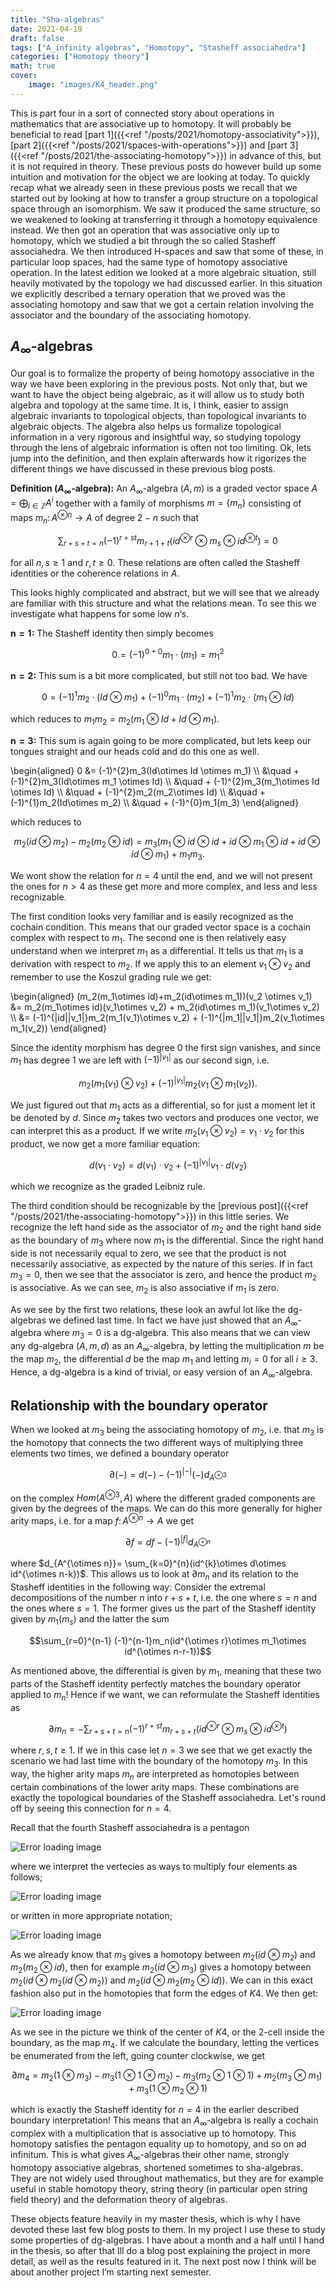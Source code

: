 ```yaml
---
title: "Sha-algebras"
date: 2021-04-19
draft: false
tags: ["A_infinity algebras", "Homotopy", "Stasheff associahedra"]
categories: ["Homotopy theory"]
math: true
cover:
    image: "images/K4_header.png"
---
```


This is part four in a sort of connected story about operations in mathematics that are associative up to homotopy. It will probably be beneficial to read [part 1]({{<ref "/posts/2021/homotopy-associativity">}}), [part 2]({{<ref "/posts/2021/spaces-with-operations">}}) and [part 3]({{<ref "/posts/2021/the-associating-homotopy">}}) in advance of this, but it is not required in theory. These previous posts do however build up some intuition and motivation for the object we are looking at today. To quickly recap what we already seen in these previous posts we recall that we started out by looking at how to transfer a group structure on a topological space through an isomorphism. We saw it produced the same structure, so we weakened to looking at transferring it through a homotopy equivalence instead. We then got an operation that was associative only up to homotopy, which we studied a bit through the so called Stasheff associahedra. We then introduced H-spaces and saw that some of these, in particular loop spaces, had the same type of homotopy associative operation. In the latest edition we looked at a more algebraic situation, still heavily motivated by the topology we had discussed earlier. In this situation we explicitly described a ternary operation that we proved was the associating homotopy and saw that we got a certain relation involving the associator and the boundary of the associating homotopy.

## $A_\infty$-algebras

Our goal is to formalize the property of being homotopy associative in the way we have been exploring in the previous posts. Not only that, but we want to have the object being algebraic, as it will allow us to study both algebra and topology at the same time. It is, I think, easier to assign algebraic invariants to topological objects, than topological invariants to algebraic objects. The algebra also helps us formalize topological information in a very rigorous and insightful way, so studying topology through the lens of algebraic information is often not too limiting. Ok, lets jump into the definition, and then explain afterwards how it rigorizes the different things we have discussed in these previous blog posts.

**Definition ($A_\infty$-algebra):** An $A_\infty$-algebra $(A, m)$ is a graded vector space $A = \bigoplus_{i\in \mathbb{Z}} A^i$ together with a family of morphisms $m=\{m_n\}$ consisting of maps $m_n\colon A^{\otimes n}\longrightarrow A$ of degree $2-n$ such that

$$\displaystyle\sum_{r+s+t=n}(-1)^{r+st}m_{r+1+t}(id^{\otimes r}\otimes m_s \otimes id^{\otimes t}) = 0$$

for all $n, s\geq 1$ and $r, t\geq 0$. These relations are often called the Stasheff identities or the coherence relations in $A$.

This looks highly complicated and abstract, but we will see that we already are familiar with this structure and what the relations mean. To see this we investigate what happens for some low $n$‘s.

$\mathbf{n=1 :}$ The Stasheff identity then simply becomes 

$$0 = (-1)^{0+0}m_1 \cdot (m_1) = m_1^2$$

$\mathbf{n=2 :}$  This sum is a bit more complicated, but still not too bad. We have

$$0 = (-1)^{1}m_2\cdot(Id\otimes m_1)+(-1)^{0}m_1\cdot (m_2)+(-1)^{1}m_2\cdot (m_1\otimes Id)$$

which reduces to $m_1 m_2 = m_2(m_1\otimes Id + Id\otimes m_1)$.

$\mathbf{n=3 :}$ This sum is again going to be more complicated, but lets keep our tongues straight and our heads cold and do this one as well.

\begin{aligned} 
0 
&= (-1)^{2}m_3(Id\otimes Id \otimes m_1) \\\\
&\quad + (-1)^{2}m_3(Id\otimes m_1 \otimes Id) \\\\
&\quad + (-1)^{2}m_3(m_1\otimes Id \otimes Id) \\\\
&\quad + (-1)^{2}m_2(m_2\otimes Id) \\\\
&\quad + (-1)^{1}m_2(Id\otimes m_2) \\\\
&\quad + (-1)^{0}m_1(m_3)
\end{aligned}

which reduces to

$$m_2(id\otimes m_2) - m_2(m_2\otimes id) = m_3(m_1\otimes id \otimes id + id\otimes m_1 \otimes id+id\otimes id \otimes m_1) + m_1m_3.$$

We wont show the relation for $n = 4$ until the end, and we will not present the ones for $n>4$ as these get more and more complex, and less and less recognizable.

The first condition looks very familiar and is easily recognized as the cochain condition. This means that our graded vector space is a cochain complex with respect to $m_1$. The second one is then relatively easy understand when we interpret $m_1$ as a differential. It tells us that $m_1$ is a derivation with respect to $m_2$. If we apply this to an element $v_1\otimes v_2$ and remember to use the Koszul grading rule we get:

\begin{aligned}
(m_2(m_1\otimes id)+m_2(id\otimes m_1))(v_2 \otimes v_1) &= m_2(m_1\otimes id)(v_1\otimes v_2) + m_2(id\otimes m_1)(v_1\otimes v_2) \\\\
&= (-1)^{|id||v_1|}m_2(m_1(v_1)\otimes v_2) + (-1)^{|m_1||v_1|}m_2(v_1\otimes m_1(v_2))
\end{aligned}

Since the identity morphism has degree $0$ the first sign vanishes, and since $m_1$ has degree $1$ we are left with $(-1)^{|v_1|}$ as our second sign, i.e. 

$$m_2(m_1(v_1)\otimes v_2) + (-1)^{|v_1|}m_2(v_1\otimes m_1(v_2)).$$

We just figured out that $m_1$ acts as a differential, so for just a moment let it be denoted by $d$. Since $m_2$ takes two vectors and produces one vector, we can interpret this as a product. If we write $m_2(v_1\otimes v_2)=v_1\cdot v_2$ for this product, we now get a more familiar equation:

$$d(v_1\cdot v_2) = d(v_1)\cdot v_2 + (-1)^{|v_1|}v_1\cdot d(v_2)$$

which we recognize as the graded Leibniz rule.

The third condition should be recognizable by the [previous post]({{<ref "/posts/2021/the-associating-homotopy">}}) in this little series. We recognize the left hand side as the associator of $m_2$ and the right hand side as the boundary of $m_3$ where now $m_1$ is the differential. Since the right hand side is not necessarily equal to zero, we see that the product is not necessarily associative, as expected by the nature of this series. If in fact $m_3 = 0$, then we see that the associator is zero, and hence the product $m_2$ is associative. As we can see, $m_2$ is also associative if $m_1$ is zero.

As we see by the first two relations, these look an awful lot like the dg-algebras we defined last time. In fact we have just showed that an $A_\infty$-algebra where $m_3 = 0$ is a dg-algebra. This also means that we can view any dg-algebra $(A, m, d)$ as an $A_\infty$-algebra, by letting the multiplication $m$ be the map $m_2$, the differential $d$ be the map $m_1$ and letting $m_i=0$ for all $i\geq 3$. Hence, a dg-algebra is a kind of trivial, or easy version of an $A_\infty$-algebra.

## Relationship with the boundary operator

When we looked at $m_3$ being the associating homotopy of $m_2$, i.e. that $m_3$ is the homotopy that connects the two different ways of multiplying three elements two times, we defined a boundary operator 

$$\partial (-) = d(-)-(-1)^{|-|}(-)d_{A^{\otimes 3}} $$

on the complex $Hom(A^{\otimes 3}, A)$ where the different graded components are given by the degrees of the maps. We can do this more generally for higher arity maps, i.e. for a map $f\colon A^{\otimes n}\longrightarrow A$ we get

$$\partial f = df -(-1)^{|f|}d_{A^{\otimes n}}$$

where $d_{A^{\otimes n}}= \sum_{k=0}^{n}(id^{k}\otimes d\otimes id^{\otimes n-k})$. This allows us to look at $\partial m_n$ and its relation to the Stasheff identities in the following way: Consider the extremal decompositions of the number $n$ into $r+s+t$, i.e. the one where $s=n$ and the ones where $s=1$. The former gives us the part of the Stasheff identity given by $m_1(m_s)$ and the latter the sum

$$\sum_{r=0}^{n-1} (-1)^{n-1}m_n(id^{\otimes r}\otimes m_1\otimes id^{\otimes n-r-1})$$

As mentioned above, the differential is given by $m_1$, meaning that these two parts of the Stasheff identity perfectly matches the boundary operator applied to $m_n$! Hence if we want, we can reformulate the Stasheff identities as

$$\partial m_n = - \sum_{r+s+t=n}(-1)^{r+st}m_{r+s+t}(id^{\otimes r}\otimes m_s\otimes id^{\otimes t})$$

where $r,s,t\geq 1$. If we in this case let $n=3$ we see that we get exactly the scenario we had last time with the boundary of the homotopy $m_3$. In this way, the higher arity maps $m_n$ are interpreted as homotopies between certain combinations of the lower arity maps. These combinations are exactly the topological boundaries of the Stasheff associahedra. Let's round off by seeing this connection for $n=4$.

Recall that the fourth Stasheff associahedra is a pentagon

![Error loading image](images/K4_1.png)

where we interpret the vertecies as ways to multiply four elements as follows;

![Error loading image](images/K4_2.png)

or written in more appropriate notation;

![Error loading image](images/K4_3.png)

As we already know that $m_3$ gives a homotopy between $m_2(id\otimes m_2)$ and $m_2(m_2\otimes id)$, then for example $m_2(id\otimes m_3)$ gives a homotopy between $m_2(id\otimes m_2(id\otimes m_2))$ and $m_2(id\otimes m_2(m_2\otimes id))$. We can in this exact fashion also put in the homotopies that form the edges of $K4$. We then get:

![Error loading image](images/K4_4.png)

As we see in the picture we think of the center of $K4$, or the $2$-cell inside the boundary, as the map $m_4$. If we calculate the boundary, letting the vertices be enumerated from the left, going counter clockwise, we get

$$\partial m_4 = m_2(1\otimes m_3) - m_3(1\otimes 1\otimes m_2) - m_3(m_2\otimes 1\otimes 1) + m_2(m_3\otimes m_1)+m_3(1\otimes m_2\otimes 1)$$

which is exactly the Stasheff identity for $n=4$ in the earlier described boundary interpretation! This means that an $A_\infty$-algebra is really a cochain complex with a multiplication that is associative up to homotopy. This homotopy satisfies the pentagon equality up to homotopy, and so on ad infinitum. This is what gives $A_\infty$-algebras their other name, strongly homotopy associative algebras, shortened sometimes to sha-algebras. They are not widely used throughout mathematics, but they are for example useful in stable homotopy theory, string theory (in particular open string field theory) and the deformation theory of algebras.

These objects feature heavily in my master thesis, which is why I have devoted these last few blog posts to them. In my project I use these to study some properties of dg-algebras. I have about a month and a half until I hand in the thesis, so after that Ill do a blog post explaining the project in more detail, as well as the results featured in it. The next post now I think will be about another project I’m starting next semester.
